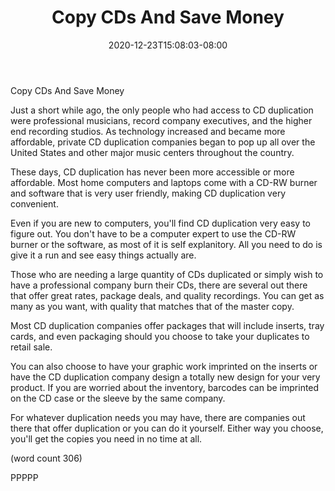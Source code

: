 ﻿---
title: "Copy CDs And Save Money"
date: 2020-12-23T15:08:03-08:00
description: "CD duplication Tips for Web Success"
featured_image: "/images/CD duplication.jpg"
tags: ["CD duplication"]
---

Copy CDs And Save Money

Just a short while ago, the only people who had 
access to CD duplication were professional musicians,
record company executives, and the higher end 
recording studios.  As technology increased and
became more affordable, private CD duplication
companies began to pop up all over the United States
and other major music centers throughout the country.

These days, CD duplication has never been more
accessible or more affordable.  Most home computers
and laptops come with a CD-RW burner and software
that is very user friendly, making CD duplication
very convenient.

Even if you are new to computers, you'll find 
CD duplication very easy to figure out.  You don't
have to be a computer expert to use the CD-RW 
burner or the software, as most of it is self
explanitory.  All you need to do is give it a run
and see easy things actually are.

Those who are needing a large quantity of CDs
duplicated or simply wish to have a professional
company burn their CDs, there are several out there
that offer great rates, package deals, and quality
recordings.  You can get as many as you want, with
quality that matches that of the master copy.

Most CD duplication companies offer packages that
will include inserts, tray cards, and even 
packaging should you choose to take your duplicates
to retail sale.  

You can also choose to have your graphic work 
imprinted on the inserts or have the CD duplication
company design a totally new design for your very
product.  If you are worried about the inventory,
barcodes can be imprinted on the CD case or the
sleeve by the same company.

For whatever duplication needs you may have, there
are companies out there that offer duplication or
you can do it yourself.  Either way you choose,
you'll get the copies you need in no time at all.

(word count 306)

PPPPP

